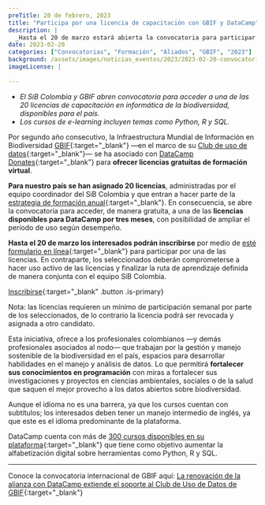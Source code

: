 ```yaml
---
preTitle: 20 de febrero, 2023
title: "Participa por una licencia de capacitación con GBIF y DataCamp"
description: |
  _Hasta el 20 de marzo estará abierta la convocatoria para participar por una de las 20 licencias disponibles, para capacitación virtual en informática de la biodiversidad a través de Datacamp._
date: 2023-02-20
categories: ["Convocatorias", "Formación", "Aliados", "GBIF", "2023"]
background: /assets/images/noticias_eventos/2023/2023-02-20-convocatoria-datacamp.jpg
imageLicense: |
  
---
```


* _El SiB Colombia y GBIF abren convocatoria para acceder a una de las 20 licencias de capacitación en informática de la biodiversidad, disponibles para el país._
* _Los cursos de e-learning incluyen temas como Python, R y SQL._

Por segundo año consecutivo, la Infraestructura Mundial de Información en Biodiversidad [GBIF](https://www.gbif.org/){:target="_blank"} —en el marco de su [Club de uso de datos](https://www.gbif.org/data-use-club){:target="_blank"}— se ha asociado con [DataCamp Donates](https://www.datacamp.com/donates){:target="_blank"} para **ofrecer licencias gratuitas de formación virtual**. 

**Para nuestro país se han asignado 20 licencias**, administradas por el equipo coordinador del SiB Colombia y que entran a hacer parte de la [estrategia de formación anual](https://biodiversidad.co/comunidad/formacion){:target="_blank"}. En consecuencia, se abre la convocatoria para acceder, de manera gratuita, a una de las **licencias disponibles para DataCamp por tres meses**, con posibilidad de ampliar el período de uso según desempeño.

**Hasta el 20 de marzo los interesados podrán inscribirse** por medio de [esté formulario en línea](https://forms.gle/HnZViiofYgTuzdJM8){:target="_blank"} para participar por una de las licencias. En contraparte, los seleccionados deberán comprometerse a hacer uso activo de las licencias y finalizar la ruta de aprendizaje definida de manera conjunta con el equipo SiB Colombia. 

[Inscribirse](https://forms.gle/HnZViiofYgTuzdJM8){:target="_blank" .button .is-primary}

Nota: las licencias requieren un mínimo de participación semanal por parte de los seleccionados, de lo contrario la licencia podrá ser revocada y asignada a otro candidato. 

Esta iniciativa, ofrece a los profesionales colombianos —y demás profesionales asociados al nodo— que trabajan por la gestión y manejo sostenible de la biodiversidad en el país, espacios para desarrollar habilidades en el manejo y análisis de datos. Lo que permitirá **fortalecer sus conocimientos en programación** con miras a fortalecer sus investigaciones y proyectos en ciencias ambientales, sociales o de la salud que saquen el mejor provecho a los datos abiertos sobre biodiversidad.

Aunque el idioma no es una barrera, ya que los cursos cuentan con subtítulos; los interesados deben tener un manejo intermedio de inglés, ya que este es el idioma predominante de la plataforma. 

DataCamp cuenta con más de [300 cursos disponibles en su plataforma](https://app.datacamp.com/learn/skill-tracks){:target="_blank"} que tiene como objetivo aumentar la alfabetización digital sobre herramientas como Python, R y SQL.


---

Conoce la convocatoria internacional de GBIF aquí: [La renovación de la alianza con DataCamp extiende el soporte al Club de Uso de Datos de GBIF](https://www.gbif.org/es/news/20UBPyN5zLlarJ4UZNmnSx/la-renovacion-de-la-alianza-con-datacamp-extiende-el-soporte-al-club-de-uso-de-datos-de-gbif){:target="_blank"} 
